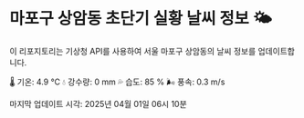 
# 마포구 상암동 초단기 실황 날씨 정보 🌤️

이 리포지토리는 기상청 API를 사용하여 서울 마포구 상암동의 날씨 정보를 업데이트합니다. 

🌡️ 기온: 4.9 ℃
💧 강수량: 0 mm
💦 습도: 85 %
🌬️ 풍속: 0.3 m/s

마지막 업데이트 시각: 2025년 04월 01일 06시 10분    

